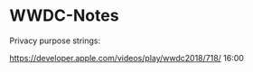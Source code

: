 # WWDC-Notes



Privacy purpose strings:

https://developer.apple.com/videos/play/wwdc2018/718/ 
16:00
